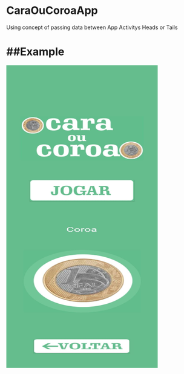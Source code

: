 # CaraOuCoroaApp
Using concept of passing data between App Activitys Heads or Tails

##Example
=======
<img align="left" width="400" height="400" src="https://github.com/AlanAndCode/CaraOuCoroaApp/blob/main/app/src/main/res/drawable/extoplay.jpg">
<img align="center" width="400" height="400" src="https://github.com/AlanAndCode/CaraOuCoroaApp/blob/main/app/src/main/res/drawable/explay.jpg">




